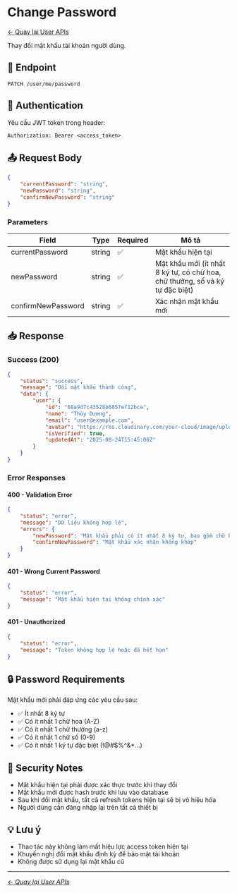 # Change Password

[← Quay lại User APIs](./README.md)

Thay đổi mật khẩu tài khoản người dùng.

## 📝 Endpoint

```
PATCH /user/me/password
```

## 🔐 Authentication

Yêu cầu JWT token trong header:

```
Authorization: Bearer <access_token>
```

## 📤 Request Body

```json
{
	"currentPassword": "string",
	"newPassword": "string",
	"confirmNewPassword": "string"
}
```

### Parameters

| Field              | Type   | Required | Mô tả                                                                        |
| ------------------ | ------ | -------- | ---------------------------------------------------------------------------- |
| currentPassword    | string | ✅       | Mật khẩu hiện tại                                                            |
| newPassword        | string | ✅       | Mật khẩu mới (ít nhất 8 ký tự, có chữ hoa, chữ thường, số và ký tự đặc biệt) |
| confirmNewPassword | string | ✅       | Xác nhận mật khẩu mới                                                        |

## 📥 Response

### Success (200)

```json
{
	"status": "success",
	"message": "Đổi mật khẩu thành công",
	"data": {
		"user": {
			"id": "68a9d7c43528b6857ef12bce",
			"name": "Thùy Dương",
			"email": "user@example.com",
			"avatar": "https://res.cloudinary.com/your-cloud/image/upload/v1234567890/avatars/user_avatar.jpg",
			"isVerified": true,
			"updatedAt": "2025-08-24T15:45:00Z"
		}
	}
}
```

### Error Responses

#### 400 - Validation Error

```json
{
	"status": "error",
	"message": "Dữ liệu không hợp lệ",
	"errors": {
		"newPassword": "Mật khẩu phải có ít nhất 8 ký tự, bao gồm chữ hoa, chữ thường, số và ký tự đặc biệt",
		"confirmNewPassword": "Mật khẩu xác nhận không khớp"
	}
}
```

#### 401 - Wrong Current Password

```json
{
	"status": "error",
	"message": "Mật khẩu hiện tại không chính xác"
}
```

#### 401 - Unauthorized

```json
{
	"status": "error",
	"message": "Token không hợp lệ hoặc đã hết hạn"
}
```

## 🔒 Password Requirements

Mật khẩu mới phải đáp ứng các yêu cầu sau:

-   ✅ Ít nhất 8 ký tự
-   ✅ Có ít nhất 1 chữ hoa (A-Z)
-   ✅ Có ít nhất 1 chữ thường (a-z)
-   ✅ Có ít nhất 1 chữ số (0-9)
-   ✅ Có ít nhất 1 ký tự đặc biệt (!@#$%^&\*...)

## 🔐 Security Notes

-   Mật khẩu hiện tại phải được xác thực trước khi thay đổi
-   Mật khẩu mới được hash trước khi lưu vào database
-   Sau khi đổi mật khẩu, tất cả refresh tokens hiện tại sẽ bị vô hiệu hóa
-   Người dùng cần đăng nhập lại trên tất cả thiết bị

## 💡 Lưu ý

-   Thao tác này không làm mất hiệu lực access token hiện tại
-   Khuyến nghị đổi mật khẩu định kỳ để bảo mật tài khoản
-   Không được sử dụng lại mật khẩu cũ

---

_[← Quay lại User APIs](./README.md)_
